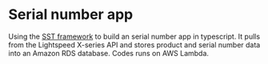 # Serial number app

Using the [SST framework](https://sst.dev/) to build an serial number app in typescript. It pulls from the Lightspeed X-series API and stores product and serial number data into an Amazon RDS database. Codes runs on AWS Lambda.
